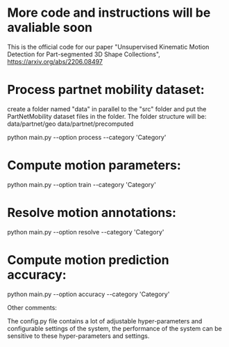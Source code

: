 # More code and instructions will be avaliable soon

This is the official code for our paper "Unsupervised Kinematic Motion Detection for Part-segmented 3D Shape Collections", https://arxiv.org/abs/2206.08497 

# Process partnet mobility dataset:

create a folder named "data" in parallel to the "src" folder and put the PartNetMobility dataset files in the folder. 
The folder structure will be: 
data/partnet/geo
data/partnet/precomputed

python main.py --option process --category 'Category'

# Compute motion parameters:

python main.py --option train --category 'Category'

# Resolve motion annotations:

python main.py --option resolve --category 'Category'

# Compute motion prediction accuracy:

python main.py --option accuracy --category 'Category'



Other comments:

The config.py file contains a lot of adjustable hyper-parameters and configurable settings of the system, the performance of the system
can be sensitive to these hyper-parameters and settings.
